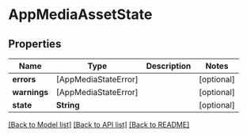# AppMediaAssetState

## Properties
Name | Type | Description | Notes
------------ | ------------- | ------------- | -------------
**errors** | [AppMediaStateError] |  | [optional] 
**warnings** | [AppMediaStateError] |  | [optional] 
**state** | **String** |  | [optional] 

[[Back to Model list]](../README.md#documentation-for-models) [[Back to API list]](../README.md#documentation-for-api-endpoints) [[Back to README]](../README.md)


